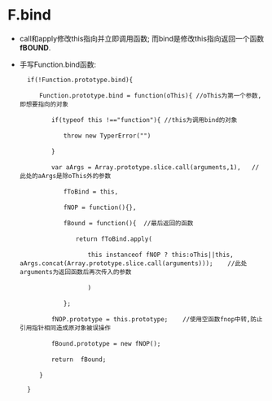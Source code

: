 # F.bind

- call和apply修改this指向并立即调用函数; 而bind是修改this指向返回一个函数**fBOUND**.

- 手写Function.bind函数:

	    if(!Function.prototype.bind){
	    
	    　　Function.prototype.bind = function(oThis){ //oThis为第一个参数,即想要指向的对象
	    
	    　　　　if(typeof this !=="function"){ //this为调用bind的对象
	    
	    　　　　　　throw new TyperError("")
	    
	    　　　　}
	    
	    　　　　var aArgs = Array.prototype.slice.call(arguments,1),   //此处的aArgs是除oThis外的参数
	    
	    　　　　　　fToBind = this,
	    
	    　　　　　　fNOP = function(){},
	    
	    　　　　　　fBound = function(){	//最后返回的函数
	    
	    　　　　　　　　return fToBind.apply(
	    
	    　　　　　　　　　　this instanceof fNOP ? this:oThis||this, aArgs.concat(Array.prototype.slice.call(arguments)));	//此处arguments为返回函数后再次传入的参数
	    
	    　　　　　　　　　　)
	    
	    　　　　　　};
	    
	    　　　　fNOP.prototype = this.prototype;	//使用空函数fnop中转,防止引用指针相同造成原对象被误操作
	    
	    　　　　fBound.prototype = new fNOP();
	    
	    　　　　return  fBound;
	    
	    　　}
	    
	    }
